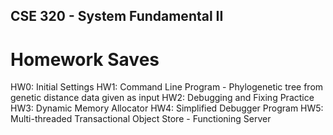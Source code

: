 ## CSE 320 - System Fundamental II
# Homework Saves

HW0: Initial Settings
HW1: Command Line Program - Phylogenetic tree from genetic distance data given as input
HW2: Debugging and Fixing Practice
HW3: Dynamic Memory Allocator
HW4: Simplified Debugger Program
HW5: Multi-threaded Transactional Object Store - Functioning Server
